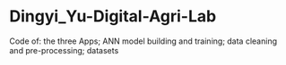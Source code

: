 # Dingyi_Yu-Digital-Agri-Lab
Code of: the three Apps; ANN model building and training; data cleaning and pre-processing; datasets
